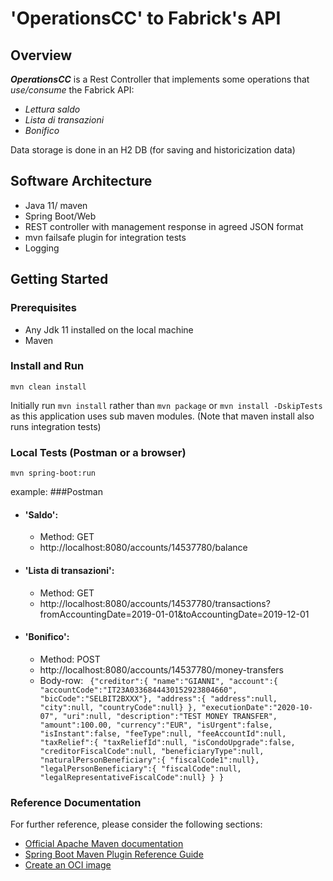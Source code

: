 # 'OperationsCC' to Fabrick's API

## Overview

**_OperationsCC_** is a Rest Controller that implements some operations that _use/consume_ the Fabrick API:
 * _Lettura saldo_
 * _Lista di transazioni_
 * _Bonifico_

Data storage is done in an H2 DB (for saving and historicization data)

## Software Architecture
* Java 11/ maven
* Spring Boot/Web
* REST controller with management response in agreed JSON format
* mvn failsafe plugin for integration tests
* Logging

## Getting Started

### Prerequisites
* Any Jdk 11  installed on the local machine
* Maven

### Install and Run

``` manifest
mvn clean install
```

Initially run ``mvn install`` rather than ``mvn package`` or ``mvn install -DskipTests`` as this application uses sub maven modules.
(Note that maven install also runs integration tests)

### Local Tests (Postman or a browser)

``` manifest
mvn spring-boot:run
```
example: 
###Postman
* #### 'Saldo':
  * Method: GET
  * http://localhost:8080/accounts/14537780/balance
* #### 'Lista di transazioni':
    * Method: GET
    * http://localhost:8080/accounts/14537780/transactions?fromAccountingDate=2019-01-01&toAccountingDate=2019-12-01
* #### 'Bonifico':
    * Method: POST
    * http://localhost:8080/accounts/14537780/money-transfers
    * Body-row:
      ` {"creditor":{
        "name":"GIANNI",
        "account":{
        "accountCode":"IT23A0336844430152923804660",
        "bicCode":"SELBIT2BXXX"},
        "address":{
        "address":null,
        "city":null,
        "countryCode":null}
        },
        "executionDate":"2020-10-07",
        "uri":null,
        "description":"TEST MONEY TRANSFER",
        "amount":100.00,
        "currency":"EUR",
        "isUrgent":false,
        "isInstant":false,
        "feeType":null,
        "feeAccountId":null,
        "taxRelief":{
        "taxReliefId":null,
        "isCondoUpgrade":false,
        "creditorFiscalCode":null,
        "beneficiaryType":null,
        "naturalPersonBeneficiary":{
        "fiscalCode1":null},
        "legalPersonBeneficiary":{
        "fiscalCode":null,
        "legalRepresentativeFiscalCode":null}
        }
        }`
      

### Reference Documentation
For further reference, please consider the following sections:

* [Official Apache Maven documentation](https://maven.apache.org/guides/index.html)
* [Spring Boot Maven Plugin Reference Guide](https://docs.spring.io/spring-boot/docs/2.4.11/maven-plugin/reference/html/)
* [Create an OCI image](https://docs.spring.io/spring-boot/docs/2.4.11/maven-plugin/reference/html/#build-image)
